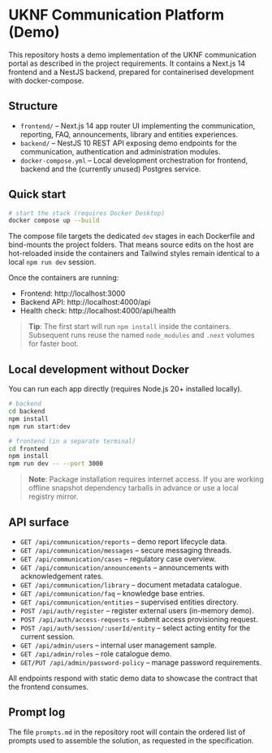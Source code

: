 # UKNF Communication Platform (Demo)

This repository hosts a demo implementation of the UKNF communication portal as described in the project requirements. It contains a Next.js 14 frontend and a NestJS backend, prepared for containerised development with docker-compose.

## Structure

- `frontend/` – Next.js 14 app router UI implementing the communication, reporting, FAQ, announcements, library and entities experiences.
- `backend/` – NestJS 10 REST API exposing demo endpoints for the communication, authentication and administration modules.
- `docker-compose.yml` – Local development orchestration for frontend, backend and the (currently unused) Postgres service.

## Quick start

```bash
# start the stack (requires Docker Desktop)
docker compose up --build
```

The compose file targets the dedicated `dev` stages in each Dockerfile and bind-mounts the project folders. That means source edits on the host are hot-reloaded inside the containers and Tailwind styles remain identical to a local `npm run dev` session.

Once the containers are running:
- Frontend: http://localhost:3000
- Backend API: http://localhost:4000/api
- Health check: http://localhost:4000/api/health

> **Tip**: The first start will run `npm install` inside the containers. Subsequent runs reuse the named `node_modules` and `.next` volumes for faster boot.

## Local development without Docker

You can run each app directly (requires Node.js 20+ installed locally).

```bash
# backend
cd backend
npm install
npm run start:dev

# frontend (in a separate terminal)
cd frontend
npm install
npm run dev -- --port 3000
```

> **Note**: Package installation requires internet access. If you are working offline snapshot dependency tarballs in advance or use a local registry mirror.

## API surface

- `GET /api/communication/reports` – demo report lifecycle data.
- `GET /api/communication/messages` – secure messaging threads.
- `GET /api/communication/cases` – regulatory case overview.
- `GET /api/communication/announcements` – announcements with acknowledgement rates.
- `GET /api/communication/library` – document metadata catalogue.
- `GET /api/communication/faq` – knowledge base entries.
- `GET /api/communication/entities` – supervised entities directory.
- `POST /api/auth/register` – register external users (in-memory demo).
- `POST /api/auth/access-requests` – submit access provisioning request.
- `POST /api/auth/session/:userId/entity` – select acting entity for the current session.
- `GET /api/admin/users` – internal user management sample.
- `GET /api/admin/roles` – role catalogue demo.
- `GET/PUT /api/admin/password-policy` – manage password requirements.

All endpoints respond with static demo data to showcase the contract that the frontend consumes.

## Prompt log

The file `prompts.md` in the repository root will contain the ordered list of prompts used to assemble the solution, as requested in the specification.
